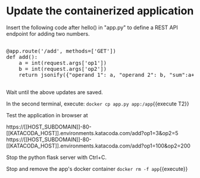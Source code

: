 <h1>Update the containerized application</h1>

Insert the following code after hello() in "app.py" to define a REST API endpoint for adding two numbers.
<pre class="file" data-filename="app.py" data-target="insert" data-marker="#TODO-add">

@app.route('/add', methods=['GET'])
def add():
    a = int(request.args['op1'])
    b = int(request.args['op2'])
    return jsonify({"operand 1": a, "operand 2": b, "sum":a+b}) #return JSON object
	
</pre>

Wait until the above updates are saved. 

In the second terminal, execute:
`docker cp app.py app:/app`{{execute T2}}


Test the application in browser at 

https://[[HOST_SUBDOMAIN]]-80-[[KATACODA_HOST]].environments.katacoda.com/add?op1=3&op2=5
https://[[HOST_SUBDOMAIN]]-80-[[KATACODA_HOST]].environments.katacoda.com/add?op1=100&op2=200

Stop the python flask server with Ctrl+C.

Stop and remove the app's docker container
`docker rm -f app`{{execute}}


